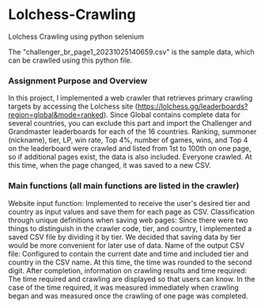 # Lolchess-Crawling
Lolchess Crawling using python selenium

The "challenger_br_page1_20231025140659.csv" is the sample data, which can be crawlled using this python file.

### Assignment Purpose and Overview
In this project, I implemented a web crawler that retrieves primary crawling targets by accessing the Lolchess site (https://lolchess.gg/leaderboards?region=global&mode=ranked). Since Global contains complete data for several countries, you can exclude this part and import the Challenger and Grandmaster leaderboards for each of the 16 countries. Ranking, summoner (nickname), tier, LP, win rate, Top 4%, number of games, wins, and Top 4 on the leaderboard were crawled and listed from 1st to 100th on one page, so if additional pages exist, the data is also included. Everyone crawled. At this time, when the page changed, it was saved to a new CSV.

### Main functions (all main functions are listed in the crawler)
Website input function: Implemented to receive the user's desired tier and country as input values and save them for each page as CSV.
Classification through unique definitions when saving web pages: Since there were two things to distinguish in the crawler code, tier, and country, I implemented a saved CSV file by dividing it by tier. We decided that saving data by tier would be more convenient for later use of data.
Name of the output CSV file: Configured to contain the current date and time and included tier and country in the CSV name. At this time, the time was rounded to the second digit.
After completion, information on crawling results and time required: The time required and crawling are displayed so that users can know. In the case of the time required, it was measured immediately when crawling began and was measured once the crawling of one page was completed.
